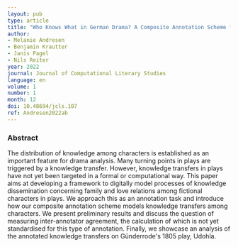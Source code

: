 ```yaml
---
layout: pub
type: article
title: "Who Knows What in German Drama? A Composite Annotation Scheme for Knowledge Transfer. Annotation, Evaluation, and Analysis"
author:
- Melanie Andresen
- Benjamin Krautter
- Janis Pagel
- Nils Reiter
year: 2022
journal: Journal of Computational Literary Studies
language: en
volume: 1
number: 1
month: 12
doi: 10.48694/jcls.107
ref: Andresen2022ab
---
```


### Abstract
The distribution of knowledge among characters is established as an important feature for drama analysis. Many turning points in plays are triggered by a knowledge transfer. However, knowledge transfers in plays have not yet been targeted in a formal or computational way. This paper aims at developing a framework to digitally model processes of knowledge dissemination concerning family and love relations among fictional characters in plays. We approach this as an annotation task and introduce how our composite annotation scheme models knowledge transfers among characters. We present preliminary results and discuss the question of measuring inter-annotator agreement, the calculation of which is not yet standardised for this type of annotation. Finally, we showcase an analysis of the annotated knowledge transfers on Günderrode's 1805 play, Udohla.

